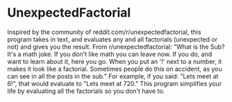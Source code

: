 # UnexpectedFactorial
Inspired by the community of reddit.com/r/unexpectedfactorial, this program takes in text, and evaluates any and all factorials (unexpected or not) and gives you the result.
From r/unexpectedfactorial:
"What is the Sub?
It's a math joke. If you don't like math you can leave now. If you do, and want to learn about it, here you go.
When you put an '!' next to a number, it makes it look like a factorial. Sometimes people do this on accident, as you can see in all the posts in the sub."
For example, if you said: "Lets meet at 6!", that would evaluate to "Lets meet at 720."
This program simplifies your life by evaluating all the factorials so you don't have to.

